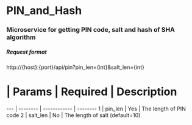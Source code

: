 # PIN_and_Hash
### Microservice for getting PIN code, salt and hash of SHA algorithm
##### Request format
http://{host}:{port}/api/pin?pin_len={int}&salt_len={int}

# | Params | Required	| Description
--- | -------- | ------------ | --------
1 | pin_len | Yes | The length of PIN code
2 | salt_len | No | The length of salt (default=10)